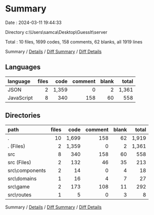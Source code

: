 # Summary

Date : 2024-03-11 19:44:33

Directory c:\\Users\\samca\\Desktop\\GuessIt\\server

Total : 10 files,  1699 codes, 158 comments, 62 blanks, all 1919 lines

Summary / [Details](details.md) / [Diff Summary](diff.md) / [Diff Details](diff-details.md)

## Languages
| language | files | code | comment | blank | total |
| :--- | ---: | ---: | ---: | ---: | ---: |
| JSON | 2 | 1,359 | 0 | 2 | 1,361 |
| JavaScript | 8 | 340 | 158 | 60 | 558 |

## Directories
| path | files | code | comment | blank | total |
| :--- | ---: | ---: | ---: | ---: | ---: |
| . | 10 | 1,699 | 158 | 62 | 1,919 |
| . (Files) | 2 | 1,359 | 0 | 2 | 1,361 |
| src | 8 | 340 | 158 | 60 | 558 |
| src (Files) | 2 | 132 | 46 | 35 | 213 |
| src\\components | 2 | 14 | 0 | 4 | 18 |
| src\\domains | 1 | 16 | 4 | 7 | 27 |
| src\\game | 2 | 173 | 108 | 11 | 292 |
| src\\routes | 1 | 5 | 0 | 3 | 8 |

Summary / [Details](details.md) / [Diff Summary](diff.md) / [Diff Details](diff-details.md)